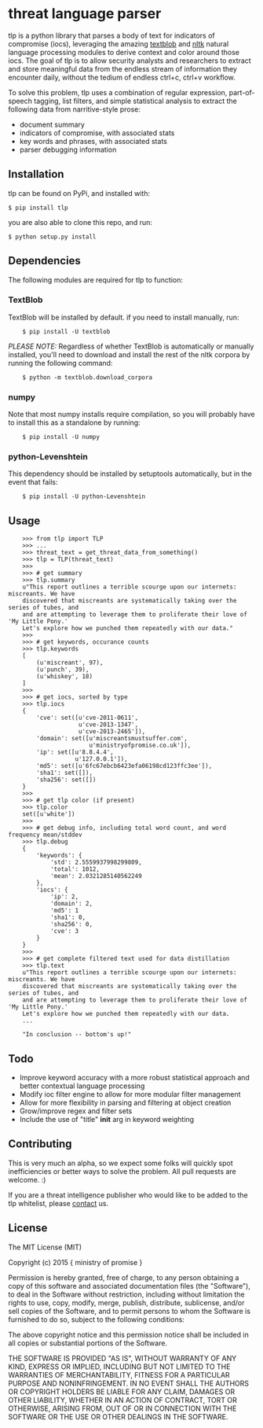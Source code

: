 # threat language parser

tlp is a python library that parses a body of text for indicators of compromise (iocs), leveraging the amazing [textblob](http://textblob.readthedocs.org/en/dev/) and [nltk](http://www.nltk.org/) natural language processing modules to derive context and color around those iocs.  The goal of tlp is to allow security analysts and researchers to extract and store meaningful data from the endless stream of information they encounter daily, without the tedium of endless ctrl+c, ctrl+v workflow.

To solve this problem, tlp uses a combination of regular expression, part-of-speech tagging, list filters, and simple statistical analysis to extract the following data from narritive-style prose:

- document summary
- indicators of compromise, with associated stats
- key words and phrases, with associated stats
- parser debugging information

## Installation

tlp can be found on PyPi, and installed with:
    
    $ pip install tlp

you are also able to clone this repo, and run:

    $ python setup.py install
    
## Dependencies

The following modules are required for tlp to function:

### TextBlob
TextBlob will be installed by default.  if you need to install manually, run:

        $ pip install -U textblob

*PLEASE NOTE:* Regardless of whether TextBlob is automatically or manually installed, you'll need to download and install the rest of the nltk corpora by running the following command:

        $ python -m textblob.download_corpora
    
### numpy   
Note that most numpy installs require compilation, so you will probably have to install this as a standalone by running:

        $ pip install -U numpy
        
### python-Levenshtein
This dependency should be installed by setuptools automatically, but in the event that fails:

        $ pip install -U python-Levenshtein
        
## Usage

        >>> from tlp import TLP
        >>> ...
        >>> threat_text = get_threat_data_from_something()
        >>> tlp = TLP(threat_text)
        >>>
        >>> # get summary
        >>> tlp.summary
        u"This report outlines a terrible scourge upon our internets: miscreants. We have
        discovered that miscreants are systematically taking over the series of tubes, and
        and are attempting to leverage them to proliferate their love of 'My Little Pony.' 
        Let's explore how we punched them repeatedly with our data."
        >>>
        >>> # get keywords, occurance counts
        >>> tlp.keywords
        [
            (u'miscreant', 97), 
            (u'punch', 39), 
            (u'whiskey', 18)
        ]
        >>>
        >>> # get iocs, sorted by type
        >>> tlp.iocs
        {
            'cve': set([u'cve-2011-0611', 
                        u'cve-2013-1347', 
                        u'cve-2013-2465']),
            'domain': set([u'miscreantsmustsuffer.com',
                           u'ministryofpromise.co.uk']),
            'ip': set([u'8.8.4.4',
                       u'127.0.0.1']),
            'md5': set([u'6fc67ebcb6423efa06198cd123ffc3ee']),
            'sha1': set([]),
            'sha256': set([])
        }
        >>>
        >>> # get tlp color (if present)
        >>> tlp.color
        set([u'white'])
        >>>
        >>> # get debug info, including total word count, and word frequency mean/stddev
        >>> tlp.debug
        {
            'keywords': {
                'std': 2.5559937998299809, 
                'total': 1012, 
                'mean': 2.0321285140562249
            }, 
            'iocs': {
                'ip': 2,
                'domain': 2, 
                'md5': 1
                'sha1': 0,
                'sha256': 0,
                'cve': 3
            }
        }
        >>>
        >>> # get complete filtered text used for data distillation 
        >>> tlp.text
        u"This report outlines a terrible scourge upon our internets: miscreants. We have
        discovered that miscreants are systematically taking over the series of tubes, and
        and are attempting to leverage them to proliferate their love of 'My Little Pony.' 
        Let's explore how we punched them repeatedly with our data.
        ...
        
        "In conclusion -- bottom's up!"
        

## Todo

- Improve keyword accuracy with a more robust statistical approach and better contextual language processing
- Modify ioc filter engine to allow for more modular filter management
- Allow for more flexibility in parsing and filtering at object creation 
- Grow/improve regex and filter sets
- Include the use of "title" __init__ arg in keyword weighting

## Contributing
This is very much an alpha, so we expect some folks will quickly spot inefficiencies or better ways to solve the problem.  All pull requests are welcome. :)

If you are a threat intelligence publisher who would like to be added to the tlp whitelist, please [contact](mailto:github@ministryofpromise.co.uk) us.

## License
The MIT License (MIT)

Copyright (c) 2015 { ministry of promise }

Permission is hereby granted, free of charge, to any person obtaining a copy
of this software and associated documentation files (the "Software"), to deal
in the Software without restriction, including without limitation the rights
to use, copy, modify, merge, publish, distribute, sublicense, and/or sell
copies of the Software, and to permit persons to whom the Software is
furnished to do so, subject to the following conditions:

The above copyright notice and this permission notice shall be included in all
copies or substantial portions of the Software.

THE SOFTWARE IS PROVIDED "AS IS", WITHOUT WARRANTY OF ANY KIND, EXPRESS OR
IMPLIED, INCLUDING BUT NOT LIMITED TO THE WARRANTIES OF MERCHANTABILITY,
FITNESS FOR A PARTICULAR PURPOSE AND NONINFRINGEMENT. IN NO EVENT SHALL THE
AUTHORS OR COPYRIGHT HOLDERS BE LIABLE FOR ANY CLAIM, DAMAGES OR OTHER
LIABILITY, WHETHER IN AN ACTION OF CONTRACT, TORT OR OTHERWISE, ARISING FROM,
OUT OF OR IN CONNECTION WITH THE SOFTWARE OR THE USE OR OTHER DEALINGS IN THE
SOFTWARE.
